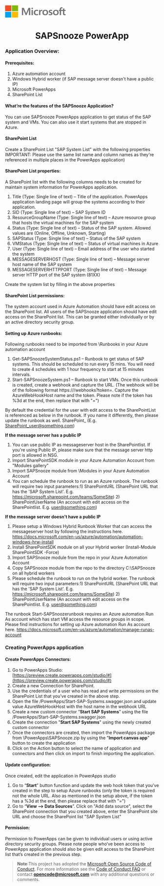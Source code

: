 ﻿<p align="left">
<img width="200" height="40" src="MD%20image/1.png"> 
</p>  
  

<div align="center">

# SAPSnooze PowerApp
</div>

### **Application Overview:**
#### **Prerequisites:**
1.	Azure automation account
2.	Windows Hybrid worker (if SAP message server doesn't have a public IP)
3.	Microsoft PowerApps 
4.	SharePoint List

#### **What’re the features of the SAPSnooze Application?** 
You can use SAPSnooze PowerApps application to get status of the SAP system and VMs. 
You can also use it start systems that are stopped in Azure.

#### **SharePoint List**
Create a SharePoint List "SAP System List" with the following properties
IMPORTANT: Please use the same list name and column names as they're referenced in multiple places in the PowerApps application)
#### **SharePoint List properties:** 
A SharePoint list with the following columns needs to be created for maintain system information for PowerApps application. 
1.	Title (Type: Single line of text) – Title of the application. PowerApps application landing page will group the systems according to their application. 
2.	SID (Type: Single line of text) – SAP System ID 
3.	ResourceGroupName (Type: Single line of text) – Azure resource group that hosts the virtual machines for the SAP system
4.	Status (Type: Single line of text) – Status of the SAP system. Allowed values are (Online, Offline, Unknown, Starting) 
5.	SAPStatus (Type: Single line of text) – Status of the SAP system 
6.	VMStatus (Type: Single line of text) – Status of virtual machines in Azure
7.	User (Type: Single line of text) – Email address of the user who started the system 
8.	MESSAGESERVERHOST (Type: Single line of text) – Message server host name of the SAP system
10.	MESSAGESERVERHTTPPORT (Type: Single line of text) – Message server HTTP port of the SAP system (81XX) 

Create the system list by filling in the above properties

#### **SharePoint List permissions:** 
The system account used in Azure Automation should have edit access on the SharePoint list.
All users of the SAPSnooze application should have edit access on the SharePoint list. This can be granted either individually or by an active directory security group.

#### **Setting up Azure runbooks:** 
Following runbooks need to be imported from \Runbooks in your Azure automation account
1.	Get-SAPSnoozeSystemStatus.ps1 – Runbook to get status of SAP systems. This should be scheduled to run every 15 mins. You will need to create 4 schedules with 1 hour frequency to start at 15 minutes intervals. 
2.	Start-SAPSnoozeSystem.ps1 – Runbook to start VMs. Once this runbook is created, create a webhook and capture the URL. (The webhook will be of the following format
https://<AzureWebHookHost>/webhooks?token=<token>. Capture the AzureWebHookHost name and the token. Please note if the token has %3d at the end, then replace that with "=")

By default the credential for the user with edit access to the SharePointList is referenced as below in the runbook. If you name it differently, then please update the runbook as well. 
SharePoint_<UserName> (E.g. SharePoint_user@something.com)

**If the message server has a public IP**
1.	You can use public IP as messageserver host in the SharePointlist. If you're using Public IP, please make sure that the message server http port is allowed in NSG. 
2.	Import SharePointSDK module in your Azure Automation Account from "Modules gallery"
3.	Import SAPSnooze module from \Modules in your Azure Automation Account
4.	You can schedule the runbook to run as an Azure runbook. The runbook will require two input parameters:1) SharePointURL (SharePoint URL that has the 'SAP System List'. E.g. https://microsoft.sharepoint.com/teams/SomeSite) 2) SharePointUserName (An account with edit access on the SharePointlist. E.g. user@something.com)

**If the message server doesn't have a public IP**
1.	Please setup a Windows Hybrid Runbook Worker that can access the messageserver host by following the instructions here. https://docs.microsoft.com/en-us/azure/automation/automation-windows-hrw-install
2.	Install SharePointSDK module on all your Hybrid worker (Install-Module SharePointSDK -Force)
3.	Import SAPSnooze module from the repo in your Azure Automation Account
4.	Copy SAPSnooze module from the repo to the directory C:\SAPSnooze on all hybrid workers
5.	Please schedule the runbook to run on the hybrid worker. The runbook will require two input parameters:1) SharePointURL (SharePoint URL that has the 'SAP System List'. E.g. https://microsoft.sharepoint.com/teams/SomeSite) 2) SharePointUserName (An account with edit access on the SharePointlist. E.g. user@something.com)

The runbook Start-SAPSnoozerunbook requires an Azure automation Run As account which has start VM access the resource groups in scope.
Please find instructions for setting up Azure automation Run As account here. https://docs.microsoft.com/en-us/azure/automation/manage-runas-account

### **Creating PowerApps application** 
#### **Create PowerApps Connectors:** 
1.	Go to PowerApps Studio:[https://preview.create.powerapps.com/studio/#](https://preview.create.powerapps.com/studio/#)
2.	Create a new Connection for SharePoint. 
3.	Use the credentials of a user who has read and write permissions on the SharePoint List that you’ve created in the above step.
4.	Open the file /PowerApps/Start-SAP-Systems.swagger.json and update value AzureWebHookHost with the host name in the webhook URL
5.	Create a new custom connector “**Start SAP Systems**” using the file /PowerApps/Start-SAP-Systems.swagger.json
6.	Create the connection "**Start SAP Systems**" using the newly created custom connector 
7.	Once the connectors are created, then import the PowerApps package from \PowerApps\SAPSnooze.zip by using the "**Import canvas app**" button to create the application
8.	Click on the Action button to select the name of application and connectors and then click on import to finish importing the application.  

#### **Update configuration:** 
Once created, edit the application in PowerApps studio
1) Go to “**Start**” button function and update the web hook token that you’ve created in the step to setup Azure runbooks (only the token is required not the whole URL. Also as mentioned in the setup above, if the token has a %3d at the end, then please replace that with "=")
2) Go to “**View --> Data Sources**”. Click on "Add data source", select the SharePoint connection that you created above, enter the SharePoint site URL and choose the SharePoint list "SAP System List"

#### **Permission:** 
Permission to PowerApps can be given to individual users or using active directory security groups. Please note people who’ve been access to PowerApps application should also be given edit access to the SharePoint list that’s created in the previous step.

> **Note**:This project has adopted the [Microsoft Open Source Code of Conduct](https://opensource.microsoft.com/codeofconduct/). For more information see the [Code of Conduct FAQ](https://opensource.microsoft.com/codeofconduct/faq/) or contact **opencode@microsoft.com** with any additional questions or comments.

